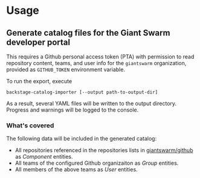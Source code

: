 # Usage

## Generate catalog files for the Giant Swarm developer portal

This requires a Github personal access token (PTA) with permission to read repository content, teams, and user info for the `giantswarm` organization, provided as `GITHUB_TOKEN` environment variable.

To run the export, execute

```nohighlight
backstage-catalog-importer [--output path-to-output-dir]
```

As a result, several YAML files will be written to the output directory. Progress and warnings will be logged to the console.

### What's covered

The following data will be included in the generated catalog:

- All repositories referenced in the repositories lists in [giantswarm/github](https://github.com/giantswarm/github/tree/main/repositories) as _Component_ entities.
- All teams of the configured Github organizaiton as _Group_ entities.
- All members of the above teams as _User_ entities.
